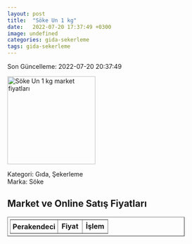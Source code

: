 ```yaml
---
layout: post
title:  "Söke Un 1 kg"
date:   2022-07-20 17:37:49 +0300
image: undefined
categories: gida-sekerleme
tags: gida-sekerleme
---
```


Son Güncelleme: 2022-07-20 20:37:49

<img src="undefined" width="200" alt="Söke Un 1 kg market fiyatları" />

Kategori: Gıda, Şekerleme
<br />
Marka: Söke

<h2>Market ve Online Satış Fiyatları</h2>

<table border="1" style="padding: 5px;width:80%;">
  <tr>
    <td style="padding: 5px;"><strong>Perakendeci</strong></td>
    <td><strong>Fiyat</strong></td>
    <td><strong>İşlem</strong></td>
  </tr>
  
</table>
